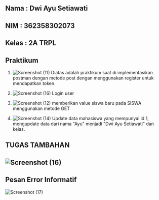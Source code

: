 Nama : Dwi Ayu Setiawati
-
NIM : 362358302073
-
Kelas : 2A TRPL
-

Praktikum 
-
1. ![Screenshot (11)](https://github.com/user-attachments/assets/b09a047c-fa24-454f-b3a8-b24b5e9090eb)
Diatas adalah praktikum saat di implementasikan postman dengan metode post dengan menggunakan register untuk mendapatkan token. 

2. ![Screenshot (16)](https://github.com/user-attachments/assets/3579f099-69bc-471a-b0c6-162c3d776cd6)
Login user

4. ![Screenshot (12)](https://github.com/user-attachments/assets/21007c13-5889-4128-992a-8c48fb8d5bda)
memberikan value siswa baru pada SISWA menggunakan metode GET

5. ![Screenshot (14)](https://github.com/user-attachments/assets/eb825f05-e4b8-455c-821f-2b52e07af5a9)
Update data mahasiswa yang mempunyai id 1, mengupdate data dari nama "Ayu" menjadi "Dwi Ayu Setiawati" dan kelas.



TUGAS TAMBAHAN
-
![Screenshot (16)](https://github.com/user-attachments/assets/44408ceb-5870-480b-b764-705ab1e9e611)
-

Pesan Error Informatif
-
![Screenshot (17)](https://github.com/user-attachments/assets/017beaec-868e-4cd4-80cb-5e2196fc3449)

